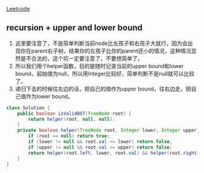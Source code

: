 [Leetcode](https://leetcode.com/problems/minimum-window-substring/)

## recursion + upper and lower bound

1. 这里要注意了，不是简单判断当前node比左孩子和右孩子大就行，因为会出现你在parent右子树，结果你的左孩子比你的parent还小的情况，这种情况显然是不合法的，这个坑一定要注意了，不要想简单了。
2. 所以我们用个helper函数，目的是随时记录当前的upper bound和lower bound，起始值为null，所以用Integer比较好，简单判断不是null就可以比较了。
3. 递归下去的时候往左边的话，把自己的值作为upper bound，往右边走，把自己值作为lower bound。

```java
class Solution {
    public boolean isValidBST(TreeNode root) {
        return helper(root, null, null);
    }
    private boolean helper(TreeNode root, Integer lower, Integer upper) {
        if (root == null) return true;
        if (lower != null && root.val <= lower) return false;
        if (upper != null && root.val >= upper) return false;
        return helper(root.left, lower, root.val) && helper(root.right, root.val, upper);
    }
}
```
